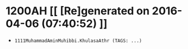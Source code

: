 # 1200AH [[ [Re]generated on 2016-04-06 (07:40:52) ]]

* `1111MuhammadAminMuhibbi.KhulasaAthr (TAGS: ...)`
